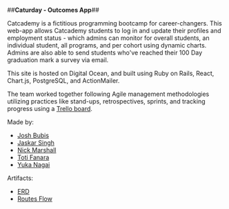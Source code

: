 ##**Caturday - Outcomes App**##

Catcademy is a fictitious programming bootcamp for career-changers. This web-app allows Catcademy students to log in and update their profiles and employment status - which admins can monitor for overall students, an individual student, all programs, and per cohort using dynamic charts.  Admins are also able to send students who've reached their 100 Day graduation mark a survey via email.

This site is hosted on Digital Ocean, and built using Ruby on Rails, React, Chart.js, PostgreSQL, and ActionMailer.

The team worked together following Agile management methodologies utilizing practices like stand-ups, retrospectives, sprints, and tracking progress using a [Trello board](https://trello.com/b/26kKfJBJ/project-3-outcomes).

Made by:
 - [Josh Bubis](https://github.com/JoshBubis)
 - [Jaskar Singh](https://github.com/Jaskar14)
 - [Nick Marshall](https://github.com/nialbima)
 - [Toti Fanara](https://github.com/tfbkny)
 - [Yuka Nagai](https://github.com/yukanagai)

Artifacts:
 - [ERD](https://github.com/nialbima/outcomes-app/blob/master/No-Name-Outcomes-ERD.pdf)
 - [Routes Flow](https://github.com/nialbima/outcomes-app/blob/master/routes-flow-diagram.pdf)
